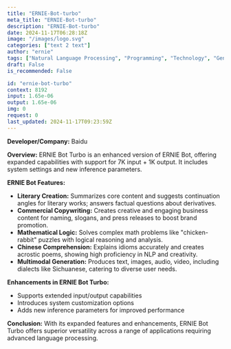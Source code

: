 ```yaml
---
title: "ERNIE-Bot-turbo"
meta_title: "ERNIE-Bot-turbo"
description: "ERNIE-Bot-turbo"
date: 2024-11-17T06:28:18Z
image: "/images/logo.svg"
categories: ["text 2 text"]
author: "ernie"
tags: ["Natural Language Processing", "Programming", "Technology", "Generative AI", "Chatbots"]
draft: False
is_recommended: False

id: "ernie-bot-turbo"
context: 8192
input: 1.65e-06
output: 1.65e-06
img: 0
request: 0
last_updated: 2024-11-17T09:23:59Z
---
```


**Developer/Company:** Baidu

**Overview:** ERNIE Bot Turbo is an enhanced version of ERNIE Bot, offering expanded capabilities with support for 7K input + 1K output. It includes system settings and new inference parameters.

**ERNIE Bot Features:**
- **Literary Creation:** Summarizes core content and suggests continuation angles for literary works; answers factual questions about derivatives.
- **Commercial Copywriting:** Creates creative and engaging business content for naming, slogans, and press releases to boost brand promotion.
- **Mathematical Logic:** Solves complex math problems like "chicken-rabbit" puzzles with logical reasoning and analysis.
- **Chinese Comprehension:** Explains idioms accurately and creates acrostic poems, showing high proficiency in NLP and creativity.
- **Multimodal Generation:** Produces text, images, audio, video, including dialects like Sichuanese, catering to diverse user needs.

**Enhancements in ERNIE Bot Turbo:**
- Supports extended input/output capabilities
- Introduces system customization options
- Adds new inference parameters for improved performance

**Conclusion:** With its expanded features and enhancements, ERNIE Bot Turbo offers superior versatility across a range of applications requiring advanced language processing.

